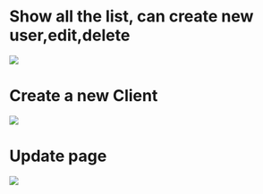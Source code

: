 <h1>Show all the list, can create new user,edit,delete</h1>
<img src="https://github.com/user-attachments/assets/4bbfacc0-7dbe-47c3-a616-05119cab760e">

<h1>Create a new Client</h1>
<img src="https://github.com/user-attachments/assets/d3b40879-1fa6-4be8-9cb2-4cdc1508fb12">

<h1>Update page</h1>
<img src="https://github.com/user-attachments/assets/578406a9-3f41-4565-a80f-d26de9d539d2">
